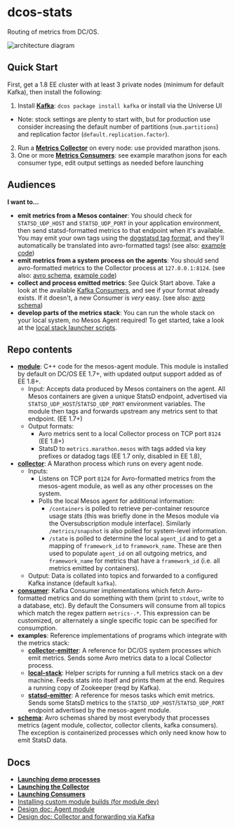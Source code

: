 # dcos-stats

Routing of metrics from DC/OS.

![architecture diagram](https://www.lucidchart.com/publicSegments/view/830f4c23-b2f9-4db3-9954-a947f395eae5/image.png)

## Quick Start

First, get a 1.8 EE cluster with at least 3 private nodes (minimum for default Kafka), then install the following:

1. Install [**Kafka**](http://github.com/mesosphere/kafka-private/README.md): `dcos package install kafka` or install via the Universe UI
  - Note: stock settings are plenty to start with, but for production use consider increasing the default number of partitions (`num.partitions`) and replication factor (`default.replication.factor`).
2. Run a [**Metrics Collector**](collector/README.md#deployment-to-a-cluster) on every node: use provided marathon jsons.
3. One or more [**Metrics Consumers**](consumer/): see example marathon jsons for each consumer type, edit output settings as needed before launching

## Audiences

**I want to...**
- **emit metrics from a Mesos container**: You should check for `STATSD_UDP_HOST` and `STATSD_UDP_PORT` in your application environment, then send statsd-formatted metrics to that endpoint when it's available. You may emit your own tags using the [dogstatsd tag format](http://docs.datadoghq.com/guides/dogstatsd/#datagram-format), and they'll automatically be translated into avro-formatted tags! (see also: [example code](examples/statsd-emitter/))
- **emit metrics from a system process on the agents**: You should send avro-formatted metrics to the Collector process at `127.0.0.1:8124`. (see also: [avro schema](schema/), [example code](examples/collector-emitter/))
- **collect and process emitted metrics**: See Quick Start above. Take a look at the available [Kafka Consumers](consumer/), and see if your format already exists. If it doesn't, a new Consumer is *very* easy. (see also: [avro schema](schema/))
- **develop parts of the metrics stack**: You can run the whole stack on your local system, no Mesos Agent required! To get started, take a look at the [local stack launcher scripts](examples/local-stack).

## Repo contents

- **[module](module/)**: C++ code for the mesos-agent module. This module is installed by default on DC/OS EE 1.7+, with updated output support added as of EE 1.8+.
  - Input: Accepts data produced by Mesos containers on the agent. All Mesos containers are given a unique StatsD endpoint, advertised via `STATSD_UDP_HOST`/`STATSD_UDP_PORT` environment variables. The module then tags and forwards upstream any metrics sent to that endpoint. (EE 1.7+)
  - Output formats:
    - Avro metrics sent to a local Collector process on TCP port `8124` (EE 1.8+)
    - StatsD to `metrics.marathon.mesos` with tags added via key prefixes or datadog tags (EE 1.7 only, disabled in EE 1.8),
- **[collector](collector/)**: A Marathon process which runs on every agent node.
  - Inputs:
    - Listens on TCP port `8124` for Avro-formatted metrics from the mesos-agent module, as well as any other processes on the system.
    - Polls the local Mesos agent for additional information:
      - `/containers` is polled to retrieve per-container resource usage stats (this was briefly done in the Mesos module via the Oversubscription module interface). Similarly `/metrics/snapshot` is also polled for system-level information.
      - `/state` is polled to determine the local `agent_id` and to get a mapping of `framework_id` to `framework_name`. These are then used to populate `agent_id` on all outgoing metrics, and `framework_name` for metrics that have a `framework_id` (i.e. all metrics emitted by containers).
  - Output: Data is collated into topics and forwarded to a configured Kafka instance (default `kafka`).
- **[consumer](consumer/)**: Kafka Consumer implementations which fetch Avro-formatted metrics and do something with them (print to `stdout`, write to a database, etc). By default the Consumers will consume from all topics which match the regex pattern `metrics-.*`. This expression can be customized, or alternately a single specific topic can be specified for consumption.
- **examples**: Reference implementations of programs which integrate with the metrics stack:
  - **[collector-emitter](examples/collector-emitter/)**: A reference for DC/OS system processes which emit metrics. Sends some Avro metrics data to a local Collector process.
  - **[local-stack](examples/local-stack/)**: Helper scripts for running a full metrics stack on a dev machine. Feeds stats into itself and prints them at the end. Requires a running copy of Zookeeper (reqd by Kafka).
  - **[statsd-emitter](examples/statsd-emitter/)**: A reference for mesos tasks which emit metrics. Sends some StatsD metrics to the `STATSD_UDP_HOST`/`STATSD_UDP_PORT` endpoint advertised by the mesos-agent module.
- **[schema](schema/)**: Avro schemas shared by most everybody that processes metrics (agent module, collector, collector clients, kafka consumers). The exception is containerized processes which only need know how to emit StatsD data.

## Docs

- **[Launching demo processes](DEMO.md)**
- **[Launching the Collector](collector/README.md)**
- **[Launching Consumers](consumer/README.md)**
- [Installing custom module builds (for module dev)](module/README.md)
- [Design doc: Agent module](https://docs.google.com/document/d/11XZF8600Fqfw_yY9YeSh-rX2jJVN4rjw_oQuJFkvlwM/edit#)
- [Design doc: Collector and forwarding via Kafka](https://docs.google.com/document/d/1aJifYTMrmuHnh_zpt8eLbsaU1WP_Fw3M8OvqRf0B6nE/edit#)
